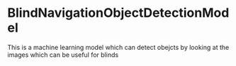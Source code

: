 # BlindNavigationObjectDetectionModel
This is a machine learning model which can detect obejcts by looking at the images which can be useful for blinds
